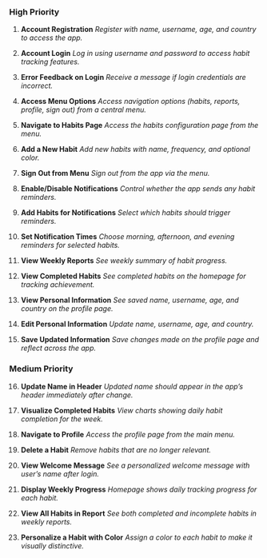
###  **High Priority**

1. **Account Registration**
   *Register with name, username, age, and country to access the app.*

2. **Account Login**
   *Log in using username and password to access habit tracking features.*

3. **Error Feedback on Login**
   *Receive a message if login credentials are incorrect.*

4. **Access Menu Options**
   *Access navigation options (habits, reports, profile, sign out) from a central menu.*

5. **Navigate to Habits Page**
   *Access the habits configuration page from the menu.*

6. **Add a New Habit**
   *Add new habits with name, frequency, and optional color.*

7. **Sign Out from Menu**
   *Sign out from the app via the menu.*

8. **Enable/Disable Notifications**
   *Control whether the app sends any habit reminders.*

9. **Add Habits for Notifications**
   *Select which habits should trigger reminders.*

10. **Set Notification Times**
    *Choose morning, afternoon, and evening reminders for selected habits.*

11. **View Weekly Reports**
    *See weekly summary of habit progress.*

12. **View Completed Habits**
    *See completed habits on the homepage for tracking achievement.*

13. **View Personal Information**
    *See saved name, username, age, and country on the profile page.*

14. **Edit Personal Information**
    *Update name, username, age, and country.*

15. **Save Updated Information**
    *Save changes made on the profile page and reflect across the app.*


###  **Medium Priority**

16. **Update Name in Header**
    *Updated name should appear in the app’s header immediately after change.*

17. **Visualize Completed Habits**
    *View charts showing daily habit completion for the week.*

18. **Navigate to Profile**
    *Access the profile page from the main menu.*

19. **Delete a Habit**
    *Remove habits that are no longer relevant.*

20. **View Welcome Message**
    *See a personalized welcome message with user’s name after login.*

21. **Display Weekly Progress**
    *Homepage shows daily tracking progress for each habit.*

22. **View All Habits in Report**
    *See both completed and incomplete habits in weekly reports.*

23. **Personalize a Habit with Color**
    *Assign a color to each habit to make it visually distinctive.*
